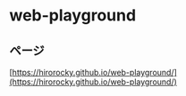 # web-playground

## ページ
[https://hirorocky.github.io/web-playground/](https://hirorocky.github.io/web-playground/)
